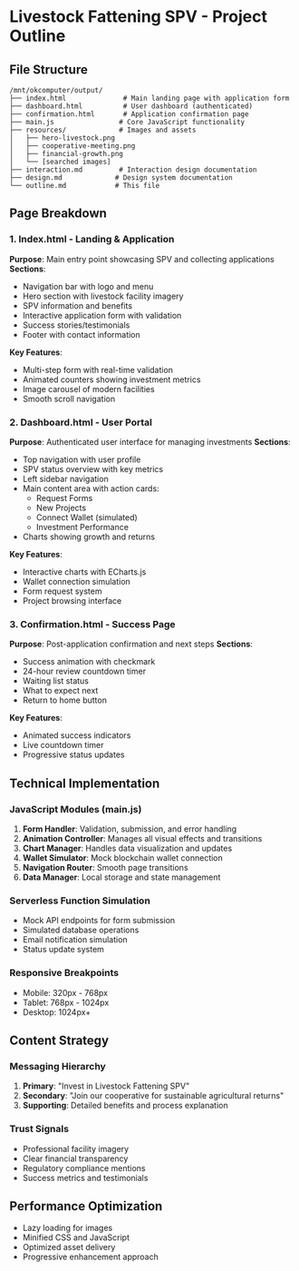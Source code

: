# Livestock Fattening SPV - Project Outline

## File Structure
```
/mnt/okcomputer/output/
├── index.html              # Main landing page with application form
├── dashboard.html          # User dashboard (authenticated)
├── confirmation.html       # Application confirmation page
├── main.js                # Core JavaScript functionality
├── resources/             # Images and assets
│   ├── hero-livestock.png
│   ├── cooperative-meeting.png
│   ├── financial-growth.png
│   └── [searched images]
├── interaction.md         # Interaction design documentation
├── design.md             # Design system documentation
└── outline.md            # This file
```

## Page Breakdown

### 1. Index.html - Landing & Application
**Purpose**: Main entry point showcasing SPV and collecting applications
**Sections**:
- Navigation bar with logo and menu
- Hero section with livestock facility imagery
- SPV information and benefits
- Interactive application form with validation
- Success stories/testimonials
- Footer with contact information

**Key Features**:
- Multi-step form with real-time validation
- Animated counters showing investment metrics
- Image carousel of modern facilities
- Smooth scroll navigation

### 2. Dashboard.html - User Portal
**Purpose**: Authenticated user interface for managing investments
**Sections**:
- Top navigation with user profile
- SPV status overview with key metrics
- Left sidebar navigation
- Main content area with action cards:
  - Request Forms
  - New Projects
  - Connect Wallet (simulated)
  - Investment Performance
- Charts showing growth and returns

**Key Features**:
- Interactive charts with ECharts.js
- Wallet connection simulation
- Form request system
- Project browsing interface

### 3. Confirmation.html - Success Page
**Purpose**: Post-application confirmation and next steps
**Sections**:
- Success animation with checkmark
- 24-hour review countdown timer
- Waiting list status
- What to expect next
- Return to home button

**Key Features**:
- Animated success indicators
- Live countdown timer
- Progressive status updates

## Technical Implementation

### JavaScript Modules (main.js)
1. **Form Handler**: Validation, submission, and error handling
2. **Animation Controller**: Manages all visual effects and transitions
3. **Chart Manager**: Handles data visualization and updates
4. **Wallet Simulator**: Mock blockchain wallet connection
5. **Navigation Router**: Smooth page transitions
6. **Data Manager**: Local storage and state management

### Serverless Function Simulation
- Mock API endpoints for form submission
- Simulated database operations
- Email notification simulation
- Status update system

### Responsive Breakpoints
- Mobile: 320px - 768px
- Tablet: 768px - 1024px
- Desktop: 1024px+

## Content Strategy

### Messaging Hierarchy
1. **Primary**: "Invest in Livestock Fattening SPV"
2. **Secondary**: "Join our cooperative for sustainable agricultural returns"
3. **Supporting**: Detailed benefits and process explanation

### Trust Signals
- Professional facility imagery
- Clear financial transparency
- Regulatory compliance mentions
- Success metrics and testimonials

## Performance Optimization
- Lazy loading for images
- Minified CSS and JavaScript
- Optimized asset delivery
- Progressive enhancement approach